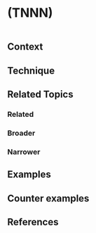 # (TNNN) <Technique name>

<image>

## Context


## Technique


## Related Topics

### Related

### Broader

### Narrower


## Examples

<links to examples>

## Counter examples

<links to counter-examples>

## References

<links to references>